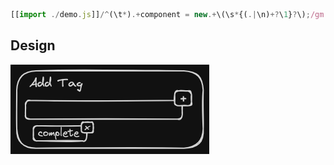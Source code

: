 ```js
[[import ./demo.js]]/^(\t*).+component = new.+\(\s*{(.|\n)+?\1}?\);/gm
```

## Design

![design](../TagList/design.excalidraw.png)
